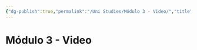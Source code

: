 ```yaml
---
{"dg-publish":true,"permalink":"/Uni Studies/Módulo 3 - Video/","title":"Módulo 3 - Video","tags":["Universidad",""],"created":"2023-03-14T13:36:54.916-05:00","updated":"2023-03-23T15:07:22.261-05:00"}
---
```



# Módulo 3 - Video
